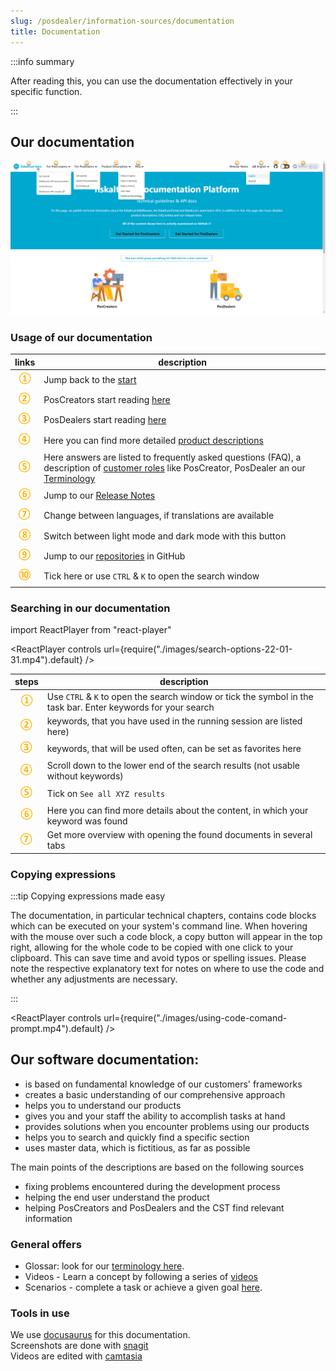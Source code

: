 ```yaml
---
slug: /posdealer/information-sources/documentation
title: Documentation
---
```


:::info summary

After reading this, you can use the documentation effectively in your specific function.

:::

## Our documentation

![fiskaltrust.Docs start](images/4-documentation-start-new.png "https://docs.fiskaltrust.cloud/")

### Usage of our documentation
| links | description                                                                                                                |
|:----------------------:|-------------------------------------------------------------------------------------------------------------------------------------|
|![Number 1](images/Numbers/circle-1o.png) |Jump back to the [start](https://docs.fiskaltrust.cloud/)  |
|![Number 2](images/Numbers/circle-2o.png) |PosCreators start reading [here](https://docs.fiskaltrust.cloud/de/docs/poscreators/get-started)  |
|![Number 3](images/Numbers/circle-3o.png) |PosDealers start reading [here](https://docs.fiskaltrust.cloud/de/docs/posdealers/get-started)   |
|![Number 4](images/Numbers/circle-4o.png) |Here you can find more detailed [product descriptions](https://docs.fiskaltrust.cloud/docs/product-description/germany)   |
|![Number 5](images/Numbers/circle-5o.png) |Here answers are listed to frequently asked questions (FAQ), a description of [customer roles](https://docs.fiskaltrust.cloud/docs/faq/customer-roles) like PosCreator, PosDealer an our [Terminology](https://docs.fiskaltrust.cloud/docs/faq/terms)  |
|![Number 6](images/Numbers/circle-6o.png) |Jump to our [Release Notes](https://docs.fiskaltrust.cloud/docs/release-notes) |
|![Number 7](images/Numbers/circle-7o.png) |Change between languages, if translations are available  |
|![Number 8](images/Numbers/circle-8o.png) |Switch between light mode and dark mode with this button  |
|![Number 9](images/Numbers/circle-9o.png) |Jump to our [repositories](https://github.com/fiskaltrust) in GitHub  |
|![Number 10](images/Numbers/circle-10o.png)|Tick here or use `CTRL` & `K` to open the search window  |

### Searching in our documentation

import ReactPlayer from "react-player"

<ReactPlayer controls url={require("./images/search-options-22-01-31.mp4").default} /><br />

| steps | description                                                                                                                |
|:----------------------:|-------------------------------------------------------------------------------------------------------------------------------------|
|![Number 1](images/Numbers/circle-1o.png) |Use `CTRL` & `K` to open the search window or tick the symbol in the task bar. Enter keywords for your search |
|![Number 2](images/Numbers/circle-2o.png) |keywords, that you have used in the running session are listed here)  |
|![Number 3](images/Numbers/circle-3o.png) |keywords, that will be used often, can be set as favorites here   |
|![Number 4](images/Numbers/circle-4o.png)|Scroll down to the lower end of the search results (not usable without keywords)  |
|![Number 5](images/Numbers/circle-5o.png)  |Tick on `See all XYZ results` |
|![Number 6](images/Numbers/circle-6o.png) |Here you can find more details about the content, in which your keyword was found|
|![Number 7](images/Numbers/circle-7o.png) |Get more overview with opening the found documents in several tabs |

### Copying expressions

:::tip Copying expressions made easy

The documentation, in particular technical chapters, contains code blocks which can be executed on your system's command line. When hovering with the mouse over such a code block, a copy button will appear in the top right, allowing for the whole code to be copied with one click to your clipboard. This can save time and avoid typos or spelling issues. Please note the respective explanatory text for notes on where to use the code and whether any adjustments are necessary.

:::

<ReactPlayer controls url={require("./images/using-code-comand-prompt.mp4").default} /><br />

## Our software documentation:

* is based on fundamental knowledge of our customers' frameworks
* creates a basic understanding of our comprehensive approach
* helps you to understand our products
* gives you and your staff the ability to accomplish tasks at hand
* provides solutions when you encounter problems using our products
* helps you to search and quickly find a specific section
* uses master data, which is fictitious, as far as possible


The main points of the descriptions are based on the following sources
* fixing problems encountered during the development process
* helping the end user understand the product 
* helping PosCreators and PosDealers and the CST find relevant information

### General offers

* Glossar: look for our [terminology here](https://docs.fiskaltrust.cloud/de/docs/faq/terms).
* Videos - Learn a concept by following a series of [videos](videos.md) 
* Scenarios - complete a task or achieve a given goal [here](../../technical-operations/scenarios).

### Tools in use

We use [docusaurus](https://docusaurus.io/) for this documentation.  
Screenshots are done with [snagit](https://www.techsmith.com/screen-capture.html)  
Videos are edited with [camtasia](https://www.techsmith.com/video-editor.html)   